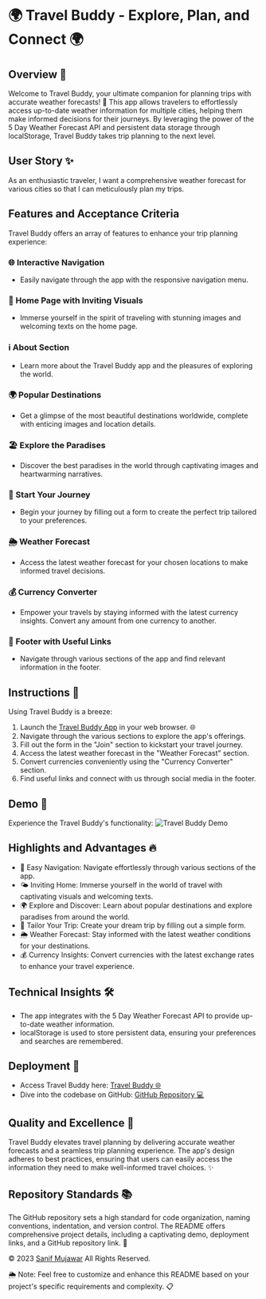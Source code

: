 # 🌍 Travel Buddy - Explore, Plan, and Connect 🌍

## Overview 🌟

Welcome to Travel Buddy, your ultimate companion for planning trips with accurate weather forecasts! 🚀 This app allows travelers to effortlessly access up-to-date weather information for multiple cities, helping them make informed decisions for their journeys. By leveraging the power of the 5 Day Weather Forecast API and persistent data storage through localStorage, Travel Buddy takes trip planning to the next level.

## User Story ✨

As an enthusiastic traveler, I want a comprehensive weather forecast for various cities so that I can meticulously plan my trips.

## Features and Acceptance Criteria

Travel Buddy offers an array of features to enhance your trip planning experience:

### 🌐 Interactive Navigation

- Easily navigate through the app with the responsive navigation menu.

### 🏡 Home Page with Inviting Visuals

- Immerse yourself in the spirit of traveling with stunning images and welcoming texts on the home page.

### ℹ️ About Section

- Learn more about the Travel Buddy app and the pleasures of exploring the world.

### 🌍 Popular Destinations

- Get a glimpse of the most beautiful destinations worldwide, complete with enticing images and location details.

### 🏖️ Explore the Paradises

- Discover the best paradises in the world through captivating images and heartwarming narratives.

### 🚀 Start Your Journey

- Begin your journey by filling out a form to create the perfect trip tailored to your preferences.

### 🌦️ Weather Forecast

- Access the latest weather forecast for your chosen locations to make informed travel decisions.

### 💰 Currency Converter

- Empower your travels by staying informed with the latest currency insights. Convert any amount from one currency to another.

### 📜 Footer with Useful Links

- Navigate through various sections of the app and find relevant information in the footer.

## Instructions 📝

Using Travel Buddy is a breeze:

1. Launch the [Travel Buddy App](https://sanifmujawar.github.io/Travel-Buddy/) in your web browser. 🌐
2. Navigate through the various sections to explore the app's offerings.
3. Fill out the form in the "Join" section to kickstart your travel journey.
4. Access the latest weather forecast in the "Weather Forecast" section.
5. Convert currencies conveniently using the "Currency Converter" section.
6. Find useful links and connect with us through social media in the footer.

## Demo 📸

Experience the Travel Buddy's functionality:
![Travel Buddy Demo](./assets/img/demo.gif)

## Highlights and Advantages 🔥

- 🌟 Easy Navigation: Navigate effortlessly through various sections of the app.
- 🌤️ Inviting Home: Immerse yourself in the world of travel with captivating visuals and welcoming texts.
- 🌍 Explore and Discover: Learn about popular destinations and explore paradises from around the world.
- 🧳 Tailor Your Trip: Create your dream trip by filling out a simple form.
- 🌦️ Weather Forecast: Stay informed with the latest weather conditions for your destinations.
- 💰 Currency Insights: Convert currencies with the latest exchange rates to enhance your travel experience.

## Technical Insights 🛠️

- The app integrates with the 5 Day Weather Forecast API to provide up-to-date weather information.
- localStorage is used to store persistent data, ensuring your preferences and searches are remembered.

## Deployment 🚀

- Access Travel Buddy here: [Travel Buddy 🌐](https://sanifmujawar.github.io/Travel-Buddy/)
- Dive into the codebase on GitHub: [GitHub Repository 💻](https://github.com/sanifmujawar/Travel-Buddy)

## Quality and Excellence 🌟

Travel Buddy elevates travel planning by delivering accurate weather forecasts and a seamless trip planning experience. The app's design adheres to best practices, ensuring that users can easily access the information they need to make well-informed travel choices. ✨

## Repository Standards 📚

The GitHub repository sets a high standard for code organization, naming conventions, indentation, and version control. The README offers comprehensive project details, including a captivating demo, deployment links, and a GitHub repository link. 📝

© 2023 [Sanif Mujawar](https://github.com/sanifmujawar) All Rights Reserved.

🌦️ Note: Feel free to customize and enhance this README based on your project's specific requirements and complexity. 📋
